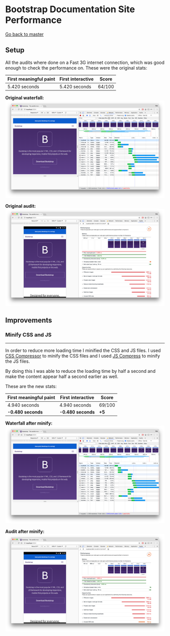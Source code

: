 # Bootstrap Documentation Site Performance

[Go back to master](../master/AUDIT.md)

## Setup

All the audits where done on a Fast 3G internet connection, which was good enough to check the performance on. These were the original stats:

| First meaningful paint | First interactive | Score  |
| ---------------------- | ----------------- | ------ |
| 5.420 seconds          | 5.420 seconds	   | 64/100 |

**Original waterfall:**
![Original waterfall](screenshots/original.png)

**Original audit:**
![Original audit](screenshots/audit-original.png)

## Improvements

### Minify CSS and JS
---

In order to reduce more loading time I minified the CSS and JS files. I used [CSS Compressor](https://csscompressor.com/) to minify the CSS files and I used [JS Compress](https://jscompress.com/) to minify the JS files.

By doing this I was able to reduce the loading time by half a second and make the content appear half a second earlier as well.

These are the new stats:

| First meaningful paint | First interactive  | Score  |
| ---------------------- | ------------------ | ------ |
| 4.940 seconds          | 4.940 seconds	    | 69/100 |
| **-0.480 seconds**     | **-0.480 seconds** | **+5** |

**Waterfall after minify:**
![Waterfall after minify](screenshots/after-minify.png)

**Audit after minify:**
![Audit after minify](screenshots/audit-after-minify.png)
